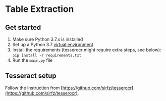 # Table Extraction

## Get started
1. Make sure Python 3.7.x is installed
2. Set up a Python 3.7 [virtual environment](https://packaging.python.org/guides/installing-using-pip-and-virtual-environments/)
3. Install the requirements (tesserocr might require extra steps, see below): `pip install -r requirements.txt`
4. Run the `main.py` file

## Tesseract setup

Follow the instruction from [https://github.com/sirfz/tesserocr](https://github.com/sirfz/tesserocr).